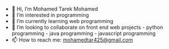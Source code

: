 - 👋 Hi, I’m Mohamed Tarek Mohamed
- 👀 I’m interested in programming 
- 🌱 I’m currently learning web programming
- 💞️ I’m looking to collaborate on front end web projects - python programming - java programming - javascript programming
- 📫 How to reach me: mohamedtar425@gmail.com

<!---
Mohamed-Tarek-Mo/Mohamed-Tarek-Mo is a ✨ special ✨ repository because its `README.md` (this file) appears on your GitHub profile.
You can click the Preview link to take a look at your changes.
--->
